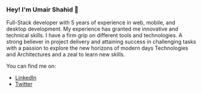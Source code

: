### Hey! I'm Umair Shahid  👋

Full-Stack developer with 5 years of experience in web, mobile, and desktop development. My experience has granted me innovative and technical skills. I have a firm grip on different tools and technologies. A strong believer in project delivery and attaining success in challenging tasks with a passion to explore the new horizons of modern days Technologies and Architectures and a zeal to learn new skills.


You can find me on: 
* [LinkedIn](https://www.linkedin.com/in/umairshahid436/)
* [Twitter](https://twitter.com/umairshahid436)

